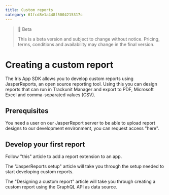 ```yaml
---
title: Custom reports
category: 61fcd8e1a448f5004215317c
---
```


> 🚧 Beta
> 
> This is a beta version and subject to change without notice. Pricing, terms, conditions and availability may change in the final version.

# Creating a custom report
 
The Iris App SDK allows you to develop custom reports using JasperReports, an open source reporting tool. Using this you can design reports that can run in Trackunit Manager and export to PDF, Microsoft Excel and comma-separated values (CSV).

## Prerequisites
You need a user on our JasperReport server to be able to upload report designs to our development environment, you can request access "here".

## Develop your first report
Follow "this" article to add a report extension to an app.

The "JasperReports setup" article will take you through the setup needed to start developing custom reports.

The "Designing a custom report" article will take you through creating a custom report using the GraphQL API as data source.


